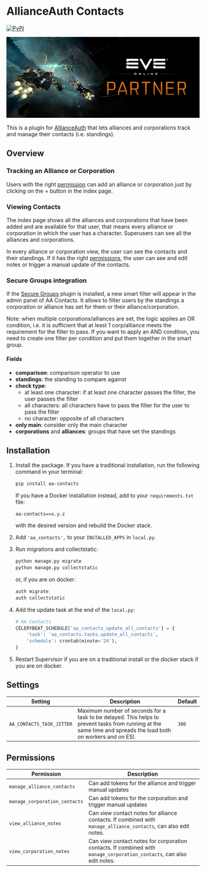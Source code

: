 # AllianceAuth Contacts

[![PyPI](https://img.shields.io/pypi/v/aa-contacts)](https://pypi.org/project/aa-contacts/)

![EvE Partner](https://raw.githubusercontent.com/Maestro-Zacht/aa-contacts/c55d148e8b017642b691ea2badf6f11cdb5ab3db/docs/images/eve_partner.jpg)

This is a plugin for [AllianceAuth](https://gitlab.com/allianceauth/allianceauth) that lets alliances and corporations track and manage their contacts (i.e. standings).

## Overview

### Tracking an Alliance or Corporation

Users with the right [permission](#permissions) can add an alliance or corporation just by clicking on the + button in the index page.

### Viewing Contacts

The index page shows all the alliances and corporations that have been added and are available for that user, that means every alliance or corporation in which the user has a character. Superusers can see all the alliances and corporations.

In every alliance or corporation view, the user can see the contacts and their standings. If it has the right [permissions](#permissions), the user can see and edit notes or trigger a manual update of the contacts.

### Secure Groups integration

If the [Secure Groups](https://github.com/Solar-Helix-Independent-Transport/allianceauth-secure-groups) plugin is installed, a new smart filter will appear in the admin panel of AA Contacts. It allows to filter users by the standings a corporation or alliance has set for them or their alliance/corporation.

Note: when multiple corporations/alliances are set, the logic applies an OR condition, i.e. it is sufficient that at least 1 corp/alliance meets the requirement for the filter to pass. If you want to apply an AND condition, you need to create one filter per condition and put them together in the smart group.

#### Fields

- **comparison**: comparison operator to use
- **standings**: the standing to compare against
- **check type**:
  - at least one character: if at least one character passes the filter, the user passes the filter
  - all characters: all characters have to pass the filter for the user to pass the filter
  - no character: opposite of all characters
- **only main**: consider only the main character
- **corporations** and **alliances**: groups that have set the standings

## Installation

1. Install the package. If you have a traditional installation, run the following command in your terminal:

    ```bash
    pip install aa-contacts
    ```

    If you have a Docker installation instead, add  to your `requirements.txt` file:

    ```pip
    aa-contacts==x.y.z
    ```

    with the desired version and rebuild the Docker stack.

2. Add `'aa_contacts',` to your `INSTALLED_APPS` in `local.py`.

3. Run migrations and collectstatic:

    ```bash
    python manage.py migrate
    python manage.py collectstatic
    ```

    or, if you are on docker:

    ```bash
    auth migrate
    auth collectstatic
    ```

4. Add the update task at the end of the `local.py`:

    ```python
    # AA Contacts
    CELERYBEAT_SCHEDULE['aa_contacts_update_all_contacts'] = {
        'task': 'aa_contacts.tasks.update_all_contacts',
        'schedule': crontab(minute='24'),
    }
    ```

5. Restart Supervisor if you are on a traditional install or the docker stack if you are on docker.

## Settings

| Setting                   | Description                                                                                                                                                    | Default |
| ------------------------- | -------------------------------------------------------------------------------------------------------------------------------------------------------------- | ------- |
| `AA_CONTACTS_TASK_JITTER` | Maximum number of seconds for a task to be delayed. This helps to prevent tasks from running at the same time and spreads the load both on workers and on ESI. | `300`   |


## Permissions

| Permission                    | Description                                                                                                           |
| ----------------------------- | --------------------------------------------------------------------------------------------------------------------- |
| `manage_alliance_contacts`    | Can add tokens for the alliance and trigger manual updates                                                            |
| `manage_corporation_contacts` | Can add tokens for the corporation and trigger manual updates                                                         |
| `view_alliance_notes`         | Can view contact notes for alliance contacts. If combined with `manage_alliance_contacts`, can also edit notes.       |
| `view_corporation_notes`      | Can view contact notes for corporation contacts. If combined with `manage_corporation_contacts`, can also edit notes. |
